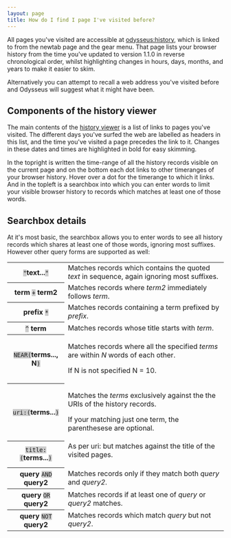 ```yaml
---
layout: page
title: How do I find I page I've visited before?
---
```


All pages you've visited are accessible at [odysseus:history](odysseus:history), which is linked to from the newtab page and the gear menu. That page lists your browser history from the time you've updated to version 1.1.0 in reverse chronological order, whilst highlighting changes in hours, days, months, and years to make it easier to skim.

Alternatively you can attempt to recall a web address you've visited before and Odysseus will suggest what it might have been.

## Components of the history viewer
The main contents of the [history viewer](odysseus:history) is a list of links to pages you've visited. The different days you've surfed the web are labelled as headers in this list, and the time you've visited a page precedes the link to it. Changes in these dates and times are highlighted in bold for easy skimming.

In the topright is written the time-range of all the history records visible on the current page and on the bottom each dot links to other timeranges of your browser history. Hover over a dot for the timerange to which it links. And in the topleft is a searchbox into which you can enter words to limit your visible browser history to records which matches at least one of those words.

## Searchbox details

At it's most basic, the searchbox allows you to enter words to see all history records which shares at least one of those words, ignoring most suffixes. However other query forms are supported as well:

<style>code {background: #ccc; font: monospace; font-weight: normal;}</style>

<table>
  <tr>
    <th><code>"</code>text...<code>"</code></th>
    <td>Matches records which contains the quoted <em>text</em> in sequence, again ignoring most suffixes.</td>
  </tr>
  <tr>
    <th>term <code>+</code> term2</th>
    <td>Matches records where <em>term2</em> immediately follows <em>term</em>.</td>
  </tr>
  <tr>
    <th>prefix <code>*</code></th>
    <td>Matches records containing a term prefixed by <em>prefix</em>.</td>
  </tr>
  <tr>
    <th><code>^</code> term</th>
    <td>Matches records whose title starts with <em>term</em>.</td>
  </tr>
  <tr>
    <th><code>NEAR(</code>terms..., N<code>)</code></th>
    <td><p>Matches records where all the specified <em>terms</em> are within <em>N</em> words of each other.</p>
      <p>If N is not specified N = 10.</p></td>
  </tr>
  <tr>
    <th><code>uri:(</code>terms...<code>)</code></th>
    <td><p>Matches the <em>terms</em> exclusively against the the URIs of the history records.</p>
        <p>If your matching just one term, the parenthesese are optional.</p></td>
  </tr>
  <tr>
    <th><code>title:(</code>terms...<code>)</code></th>
    <td>As per uri: but matches against the title of the visited pages.</p>
  </tr>
  <tr>
    <th>query <code>AND</code> query2</th>
    <td>Matches records only if they match both <em>query</em> and <em>query2</em>.</td>
  </tr>
  <tr>
    <th>query <code>OR</code> query2</th>
    <td>Matches records if at least one of <em>query</em> or <em>query2</em> matches.</td>
  </tr>
  <tr>
    <th>query <code>NOT</code> query2</th>
    <td>Matches records which match <em>query</em> but not <em>query2</em>.

